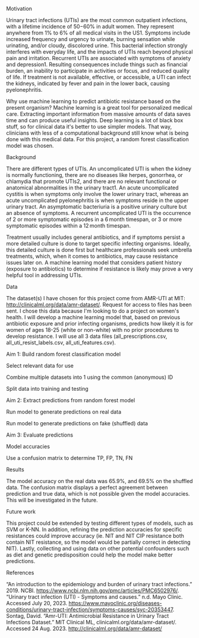 Motivation

Urinary tract infections (UTIs) are the most common outpatient infections, with a lifetime incidence of 50−60% in adult women. They represent anywhere from 1% to 6% of all medical visits in the US1. Symptoms include increased frequency and urgency to urinate, burning sensation while urinating, and/or cloudy, discolored urine. This bacterial infection strongly interferes with everyday life, and the impacts of UTIs reach beyond physical pain and irritation. Recurrent UTIs are associated with symptoms of anxiety and depression1. Resulting consequences include things such as financial burden, an inability to participate in activities or focus, and reduced quality of life. If treatment is not available, effective, or accessible, a UTI can infect the kidneys, indicated by fever and pain in the lower back, causing pyelonephritis.

Why use machine learning to predict antibiotic resistance based on the present organism? Machine learning is a great tool for personalized medical care. Extracting important information from massive amounts of data saves time and can produce useful insights. Deep learning is a lot of black box stuff, so for clinical data it's better to use simpler models. That way, clinicians with less of a computational background still know what is being done with this medical data. For this project, a random forest classification model was chosen.



Background

There are different types of UTIs. An uncomplicated UTI is when the kidney is normally functioning, there are no diseases like herpes, gonorrhea, or chlamydia that promote UTIs2, and there are no relevant functional or anatomical abnormalities in the urinary tract1. An acute uncomplicated cystitis is when symptoms only involve the lower urinary tract, whereas an acute uncomplicated pyelonephritis is when symptoms reside in the upper urinary tract. An asymptomatic bacteriuria is a positive urinary culture but an absence of symptoms. A recurrent uncomplicated UTI is the occurrence of 2 or more symptomatic episodes in a 6 month timespan, or 3 or more symptomatic episodes within a 12 month timespan. 

Treatment usually includes general antibiotics, and if symptoms persist a more detailed culture is done to target specific infecting organisms. Ideally, this detailed culture is done first but healthcare professionals seek umbrella treatments, which, when it comes to antibiotics, may cause resistance issues later on. A machine learning model that considers patient history (exposure to antibiotics) to determine if resistance is likely may prove a very helpful tool in addressing UTIs.



Data

The dataset(s) I have chosen for this project come from AMR-UTI at MIT: http://clinicalml.org/data/amr-dataset/. Request for access to files has been sent. I chose this data because I'm looking to do a project on women's health. I will develop a machine learning model that, based on previous antibiotic exposure and prior infecting organisms, predicts how likely it is for women of ages 18-25 (white or non-white) with no prior procedures to develop resistance. I will use all 3 data files (all_prescriptions.csv, all_uti_resist_labels.csv, all_uti_features.csv).




Aim 1: Build random forest classification model


Select relevant data for use


Combine multiple datasets into 1 using the common (anonymous) ID


Split data into training and testing




Aim 2: Extract predictions from random forest model


Run model to generate predictions on real data


Run model to generate predictions on fake (shuffled) data




Aim 3: Evaluate predictions
 

Model accuracies


Use a confusion matrix to determine TP, FP, TN, FN



Results


The model accuracy on the real data was 65.9%, and 69.5% on the shuffled data. The confusion matrix displays a perfect agreement between prediction and true data, which is not possible given the model accuracies. This will be investigated in the future.



Future work

This project could be extended by testing different types of models, such as SVM or K-NN. In addition, refining the prediction accuracies for specific resistances could improve accuracy (ie. NIT and NIT CIP resistance both contain NIT resistance, so the model would be partially correct in detecting NIT). Lastly, collecting and using data on other potential confounders such as diet and genetic predisposition could help the model make better predictions.



References

“An introduction to the epidemiology and burden of urinary tract infections.” 2019. NCBI. https://www.ncbi.nlm.nih.gov/pmc/articles/PMC6502976/.
“Urinary tract infection (UTI) - Symptoms and causes.” n.d. Mayo Clinic. Accessed July 20, 2023. https://www.mayoclinic.org/diseases-conditions/urinary-tract-infection/symptoms-causes/syc-20353447.
Sontag, David. “Amr-UTI: Antimicrobial Resistance in Urinary Tract Infections Dataset.” MIT Clinical ML, clinicalml.org/data/amr-dataset/. Accessed 24 Aug. 2023. http://clinicalml.org/data/amr-dataset/

